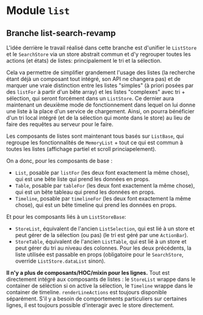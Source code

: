 # Module `list`
## Branche list-search-revamp
L'idée derrière le travail réalisé dans cette branche est d'unifier le `ListStore` et le `SearchStore` via un store abstrait commun et d'y regrouper toutes les actions (et états) de listes: principalement le tri et la sélection.

Cela va permettre de simplifier grandement l'usage des listes (la recherche étant déjà un composant tout intégré, son API ne changera pas) et de marquer une vraie distinction entre les listes "simples" (à priori posées par des `listFor` à partir d'un bête array) et les listes "complexes" avec tri + sélection, qui seront forcément dans un `ListStore`. Ce dernier aura maintenant un deuxième mode de fonctionnement dans lequel on lui donne une liste à la place d'un service de chargement. Ainsi, on pourra bénéficier d'un tri local intégré (et de la sélection qui monte dans le store) au lieu de faire des requêtes au serveur pour le faire.

Les composants de listes sont maintenant tous basés sur `ListBase`, qui regroupe les fonctionnalités de `MemoryList` + tout ce qui est commun à toutes les listes (affichage partiel et scroll princiapelement).

On a donc, pour les composants de base :
* `List`, posable par `listFor` (les deux font exactement la même chose), qui est une bête liste qui prend les données en props.
* `Table`, posable par `tableFor` (les deux font exactement la même chose), qui est un bête tableau qui prend les données en props.
* `Timeline`, posable par `timelineFor` (les deux font exactement la même chose), qui est un bête timeline qui prend les données en props.

Et pour les composants liés à un `ListStoreBase`:
* `StoreList`, équivalent de l'ancien `ListSelection`, qui est lié à un store et peut gérer de la sélection (ou pas) (le tri est géré par une `ActionBar`).
* `StoreTable`, équivalent de l'ancien `ListTable`, qui est lié à un store et peut gérer du tri au niveau des colonnes.
Pour les deux précédents, la liste utilisée est passable en props (obligatoire pour le `SearchStore`, override `ListStore.dataList` sinon).

**Il n'y a plus de composants/HOC/mixin pour les lignes.** Tout est directement intégré aux composants de listes : le `StoreList` wrappe dans le container de séléction si on active la sélection, le `Timeline` wrappe dans le container de timeline. `renderLineActions` est toujours disponible séparément. S'il y a besoin de comportements particuliers sur certaines lignes, il est toujours possible d'interagir avec le store directement.